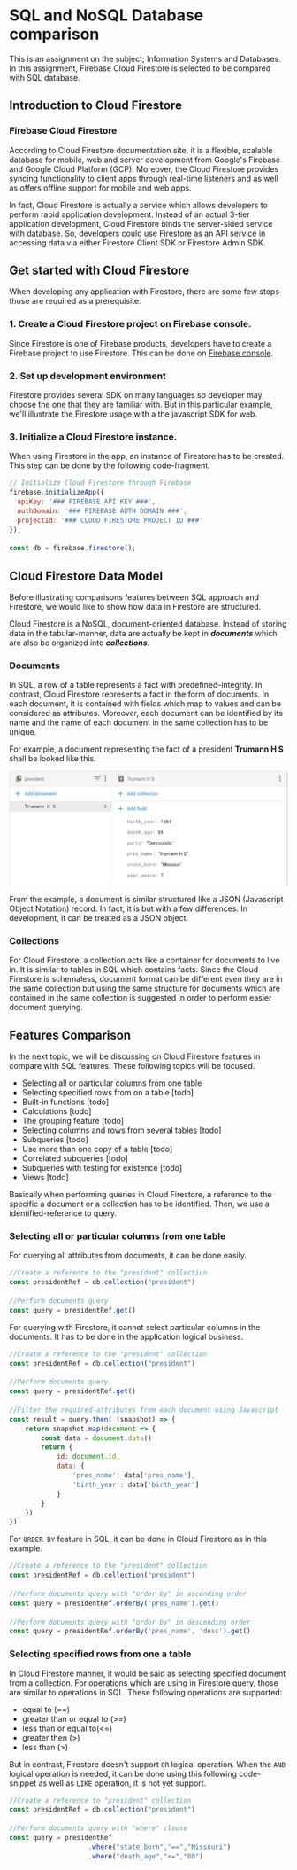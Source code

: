 # SQL and NoSQL Database comparison

This is an assignment on the subject; Information Systems and Databases. In this assignment, 
Firebase Cloud Firestore is selected to be compared with SQL database.

## Introduction to Cloud Firestore

### Firebase Cloud Firestore
According to Cloud Firestore documentation site, it is a flexible, scalable database for mobile, web and 
server development from Google's Firebase and Google Cloud Platform (GCP). Moreover, the Cloud Firestore
provides syncing functionality to client apps through real-time listeners and as well as offers offline support
for mobile and web apps.

In fact, Cloud Firestore is actually a service which allows developers to perform rapid application development.
Instead of an actual 3-tier application development, Cloud Firestore binds the server-sided service with database. So, 
developers could use Firestore as an API service in accessing data via either Firestore Client SDK or Firestore Admin SDK.  

## Get started with Cloud Firestore
When developing any application with Firestore, there are some few steps those are required as a prerequisite.
### 1. Create a Cloud Firestore project on Firebase console.
Since Firestore is one of Firebase products, developers have to create a Firebase project to use Firestore.
This can be done on [Firebase console](https://console.firebase.google.com). 
### 2. Set up development environment
Firestore provides several SDK on many languages so developer may choose the one that they are familiar with.
But in this particular example, we'll illustrate the Firestore usage with a the javascript SDK for web.
### 3. Initialize a Cloud Firestore instance.
When using Firestore in the app, an instance of Firestore has to be created. This step can be done by
the following code-fragment.

```javascript
// Initialize Cloud Firestore through Firebase
firebase.initializeApp({
  apiKey: '### FIREBASE API KEY ###',
  authDomain: '### FIREBASE AUTH DOMAIN ###',
  projectId: '### CLOUD FIRESTORE PROJECT ID ###'
});

const db = firebase.firestore();
```

## Cloud Firestore Data Model
Before illustrating comparisons features between SQL approach and Firestore, we would like to show 
how data in Firestore are structured.

Cloud Firestore is a NoSQL, document-oriented database. Instead of storing data in the tabular-manner, 
data are actually be kept in **_documents_** which are also be organized into **_collections_**.

### Documents
In SQL, a row of a table represents a fact with predefined-integrity. In contrast, Cloud Firestore represents
a fact in the form of documents. In each document, it is contained with fields which map to values and can be 
considered as attributes. Moreover, each document can be identified by its name and the name of each document
in the same collection has to be unique.

For example, a document representing the fact of a president **Trumann H S** shall be looked like this.

![President "Trumann H S" document](./assets/document-structure.png)

From the example, a document is similar structured like a JSON (Javascript Object Notation) record.
In fact, it is but with a few differences. In development, it can be treated as a JSON object.

### Collections
For Cloud Firestore, a collection acts like a container for documents to live in. It is similar to tables
in SQL which contains facts. Since the Cloud Firestore is schemaless, document format can be different 
even they are in the same collection but using the same structure for documents which are contained in the same collection
is suggested in order to perform easier document querying.

## Features Comparison
In the next topic, we will be discussing on Cloud Firestore features in compare with SQL features.
These following topics will be focused.

- Selecting all or particular columns from one table
- Selecting specified rows from on a table [todo]
- Built-in functions [todo]
- Calculations [todo]
- The grouping feature [todo]
- Selecting columns and rows from several tables [todo]
- Subqueries [todo]
- Use more than one copy of a table [todo] 
- Correlated subqueries [todo]
- Subqueries with testing for existence [todo]
- Views [todo]

Basically when performing queries in Cloud Firestore, a reference to the specific a document or a collection
has to be identified. Then, we use a identified-reference to query. 

### Selecting all or particular columns from one table
For querying all attributes from documents, it can be done easily.

```javascript
//Create a reference to the "president" collection 
const presidentRef = db.collection("president")

//Perform documents query
const query = presidentRef.get()
```

For querying with Firestore, it cannot select particular columns in the documents. It has to be done 
in the application logical business. 

```javascript
//Create a reference to the "president" collection
const presidentRef = db.collection("president")

//Perform documents query
const query = presidentRef.get()

//Filter the required-attributes from each document using Javascript
const result = query.then( (snapshot) => {
    return snapshot.map(document => {
        const data = document.data()
        return {
            id: document.id,
            data: {
                'pres_name': data['pres_name'],
                'birth_year': data['birth_year']
            }
        }
    })
})
```

For ``ORDER BY`` feature in SQL, it can be done in Cloud Firestore as in this example.

```javascript
//Create a reference to the "president" collection
const presidentRef = db.collection("president")

//Perform documents query with "order by" in ascending order 
const query = presidentRef.orderBy('pres_name').get()

//Perform documents query with "order by" in descending order 
const query = presidentRef.orderBy('pres_name', 'desc').get()
```

### Selecting specified rows from one a table
In Cloud Firestore manner, it would be said as selecting specified document from a collection.
For operations which are using in Firestore query, those are similar to operations in SQL.
These following operations are supported:

- equal to (==)
- greater than or equal to (>=)
- less than or equal to(<=) 
- greater then (>)
- less than (>)

But in contrast, Firestore doesn't support ``OR`` logical operation. When the ``AND`` logical operation
is needed, it can be done using this following code-snippet as well as ``LIKE`` operation, it is not yet 
support.

```javascript
//Create a reference to "president" collection
const presidentRef = db.collection("president")

//Perform documents query with "where" clause
const query = presidentRef
                    .where("state_born","==","Missouri")
                    .where("death_age","<=","80")
```
